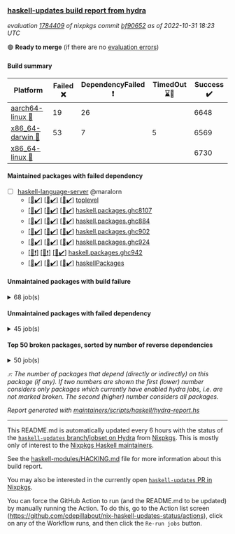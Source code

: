 ### [haskell-updates build report from hydra](https://hydra.nixos.org/jobset/nixpkgs/haskell-updates)
*evaluation [1784409](https://hydra.nixos.org/eval/1784409) of nixpkgs commit [bf90652](https://github.com/NixOS/nixpkgs/commits/bf90652ec1fa5b73f80c69ef67723e1aaadf4ffb) as of 2022-10-31 18:23 UTC*

:green_circle: **Ready to merge** (if there are no [evaluation errors](https://hydra.nixos.org/jobset/nixpkgs/haskell-updates))

#### Build summary

 | Platform | Failed :x: | DependencyFailed :heavy_exclamation_mark: | TimedOut :hourglass::no_entry_sign: | Success :heavy_check_mark: | 
 | --- | --- | --- | --- | --- | 
 | [aarch64-linux :iphone:](https://hydra.nixos.org/eval/1784409?filter=.aarch64-linux) | 19 | 26 |  | 6648 | 
 | [x86_64-darwin :apple:](https://hydra.nixos.org/eval/1784409?filter=.x86_64-darwin) | 53 | 7 | 5 | 6569 | 
 | [x86_64-linux :penguin:](https://hydra.nixos.org/eval/1784409?filter=.x86_64-linux) |  |  |  | 6730 | 
#### Maintained packages with failed dependency
- [ ] [haskell-language-server](https://hydra.nixos.org/eval/1784409?filter=haskell-language-server) @maralorn
  - [[:iphone::heavy_check_mark:]](https://hydra.nixos.org/build/196693552) [[:apple::heavy_check_mark:]](https://hydra.nixos.org/build/196693540) [[:penguin::heavy_check_mark:]](https://hydra.nixos.org/build/196693507) [toplevel](https://hydra.nixos.org/eval/1784409?filter=haskell-language-server)
  - [[:iphone::heavy_check_mark:]](https://hydra.nixos.org/build/196693470) [[:apple::heavy_check_mark:]](https://hydra.nixos.org/build/196693524) [[:penguin::heavy_check_mark:]](https://hydra.nixos.org/build/196693537) [haskell.packages.ghc8107](https://hydra.nixos.org/eval/1784409?filter=haskell.packages.ghc8107.haskell-language-server)
  - [[:iphone::heavy_check_mark:]](https://hydra.nixos.org/build/196693495) [[:apple::heavy_check_mark:]](https://hydra.nixos.org/build/196693564) [[:penguin::heavy_check_mark:]](https://hydra.nixos.org/build/196693584) [haskell.packages.ghc884](https://hydra.nixos.org/eval/1784409?filter=haskell.packages.ghc884.haskell-language-server)
  - [[:iphone::heavy_check_mark:]](https://hydra.nixos.org/build/196693516) [[:apple::heavy_check_mark:]](https://hydra.nixos.org/build/196693597) [[:penguin::heavy_check_mark:]](https://hydra.nixos.org/build/196693491) [haskell.packages.ghc902](https://hydra.nixos.org/eval/1784409?filter=haskell.packages.ghc902.haskell-language-server)
  - [[:iphone::heavy_check_mark:]](https://hydra.nixos.org/build/196693500) [[:apple::heavy_check_mark:]](https://hydra.nixos.org/build/196693482) [[:penguin::heavy_check_mark:]](https://hydra.nixos.org/build/196693503) [haskell.packages.ghc924](https://hydra.nixos.org/eval/1784409?filter=haskell.packages.ghc924.haskell-language-server)
  - [[:iphone::heavy_exclamation_mark:]](https://hydra.nixos.org/build/196693656) [[:apple::heavy_exclamation_mark:]](https://hydra.nixos.org/build/196693657) [[:penguin::heavy_check_mark:]](https://hydra.nixos.org/build/196693655) [haskell.packages.ghc942](https://hydra.nixos.org/eval/1784409?filter=haskell.packages.ghc942.haskell-language-server)
  - [[:iphone::heavy_check_mark:]](https://hydra.nixos.org/build/196693588) [[:apple::heavy_check_mark:]](https://hydra.nixos.org/build/196693536) [[:penguin::heavy_check_mark:]](https://hydra.nixos.org/build/196693582) [haskellPackages](https://hydra.nixos.org/eval/1784409?filter=haskellPackages.haskell-language-server)
#### Unmaintained packages with build failure
<details><summary>68 job(s) </summary>

- [ ] [[:iphone::x:]](https://hydra.nixos.org/build/196419181) [[:apple::heavy_check_mark:]](https://hydra.nixos.org/build/196410503) [[:penguin::heavy_check_mark:]](https://hydra.nixos.org/build/196413801) [haskellPackages.OrderedBits](https://hydra.nixos.org/eval/1784409?filter=haskellPackages.OrderedBits)  :arrow_heading_up: 5 | 36
- [ ] [[:iphone::x:]](https://hydra.nixos.org/build/196410164) [[:apple::heavy_check_mark:]](https://hydra.nixos.org/build/196411832) [[:penguin::heavy_check_mark:]](https://hydra.nixos.org/build/196412240) [haskellPackages.hw-json-simd](https://hydra.nixos.org/eval/1784409?filter=haskellPackages.hw-json-simd)  :arrow_heading_up: 4 | 8
- [ ] [[:iphone::x:]](https://hydra.nixos.org/build/196404666) [[:apple::heavy_check_mark:]](https://hydra.nixos.org/build/196419446) [[:penguin::heavy_check_mark:]](https://hydra.nixos.org/build/196404874) [haskellPackages.hw-simd](https://hydra.nixos.org/eval/1784409?filter=haskellPackages.hw-simd)  :arrow_heading_up: 4 | 8
- [ ] [[:iphone::x:]](https://hydra.nixos.org/build/196416598) [[:apple::heavy_check_mark:]](https://hydra.nixos.org/build/196421182) [[:penguin::heavy_check_mark:]](https://hydra.nixos.org/build/196423117) [haskellPackages.long-double](https://hydra.nixos.org/eval/1784409?filter=haskellPackages.long-double)  :arrow_heading_up: 2 | 2
- [ ] [[:iphone::x:]](https://hydra.nixos.org/build/196410842) [[:apple::x:]](https://hydra.nixos.org/build/196409180) [[:penguin::heavy_check_mark:]](https://hydra.nixos.org/build/196421434) [haskellPackages.quic](https://hydra.nixos.org/eval/1784409?filter=haskellPackages.quic)  :arrow_heading_up: 2 | 2
- [ ] [[:iphone::x:]](https://hydra.nixos.org/build/196406329) [[:apple::heavy_check_mark:]](https://hydra.nixos.org/build/196406423) [[:penguin::heavy_check_mark:]](https://hydra.nixos.org/build/196424340) [haskellPackages.freetype2](https://hydra.nixos.org/eval/1784409?filter=haskellPackages.freetype2)  :arrow_heading_up: 1 | 8
- [ ] [[:iphone::x:]](https://hydra.nixos.org/build/196419959) [[:apple::x:]](https://hydra.nixos.org/build/196405842) [[:penguin::heavy_check_mark:]](https://hydra.nixos.org/build/196420157) [haskellPackages.easytensor](https://hydra.nixos.org/eval/1784409?filter=haskellPackages.easytensor)  :arrow_heading_up: 1 | 1
- [ ] [[:iphone::heavy_check_mark:]](https://hydra.nixos.org/build/196686695) [[:apple::x:]](https://hydra.nixos.org/build/196688247) [[:penguin::heavy_check_mark:]](https://hydra.nixos.org/build/196687025) [haskellPackages.gi-gdkx11](https://hydra.nixos.org/eval/1784409?filter=haskellPackages.gi-gdkx11)  :arrow_heading_up: 1 | 1
- [ ] [[:iphone::x:]](https://hydra.nixos.org/build/196407823) [[:apple::heavy_check_mark:]](https://hydra.nixos.org/build/196413034) [[:penguin::heavy_check_mark:]](https://hydra.nixos.org/build/196419521) [haskellPackages.nlopt-haskell](https://hydra.nixos.org/eval/1784409?filter=haskellPackages.nlopt-haskell)  :arrow_heading_up: 1 | 1
- [ ] [[:iphone::heavy_check_mark:]](https://hydra.nixos.org/build/196420233) [[:apple::x:]](https://hydra.nixos.org/build/196423388) [[:penguin::heavy_check_mark:]](https://hydra.nixos.org/build/196423721) [haskellPackages.openal-ffi](https://hydra.nixos.org/eval/1784409?filter=haskellPackages.openal-ffi)  :arrow_heading_up: 1 | 1
- [ ] [[:iphone::x:]](https://hydra.nixos.org/build/196423680) [[:apple::x:]](https://hydra.nixos.org/build/196422816) [[:penguin::heavy_check_mark:]](https://hydra.nixos.org/build/196421172) [haskellPackages.swisstable](https://hydra.nixos.org/eval/1784409?filter=haskellPackages.swisstable)  :arrow_heading_up: 1 | 1
- [ ] [[:iphone::x:]](https://hydra.nixos.org/build/196405687) [[:apple::heavy_check_mark:]](https://hydra.nixos.org/build/196408197) [[:penguin::heavy_check_mark:]](https://hydra.nixos.org/build/196422914) [haskellPackages.unicode-properties](https://hydra.nixos.org/eval/1784409?filter=haskellPackages.unicode-properties)  :arrow_heading_up: 1 | 1
- [ ] [[:iphone::x:]](https://hydra.nixos.org/build/196414378) [[:apple::heavy_check_mark:]](https://hydra.nixos.org/build/196413912) [[:penguin::heavy_check_mark:]](https://hydra.nixos.org/build/196410936) [haskellPackages.flatparse](https://hydra.nixos.org/eval/1784409?filter=haskellPackages.flatparse)  :arrow_heading_up: 0 | 17
- [ ] [[:iphone::heavy_check_mark:]](https://hydra.nixos.org/build/196687311) [[:apple::x:]](https://hydra.nixos.org/build/196687243) [[:penguin::heavy_check_mark:]](https://hydra.nixos.org/build/196685401) [haskellPackages.PyF](https://hydra.nixos.org/eval/1784409?filter=haskellPackages.PyF)  :arrow_heading_up: 0 | 4
- [ ] [[:iphone::heavy_check_mark:]](https://hydra.nixos.org/build/196404311) [[:apple::x:]](https://hydra.nixos.org/build/196404661) [[:penguin::heavy_check_mark:]](https://hydra.nixos.org/build/196404870) [haskellPackages.hmidi](https://hydra.nixos.org/eval/1784409?filter=haskellPackages.hmidi)  :arrow_heading_up: 0 | 4
- [ ] [[:iphone::heavy_check_mark:]](https://hydra.nixos.org/build/196686032) [[:apple::x:]](https://hydra.nixos.org/build/196686725) [[:penguin::heavy_check_mark:]](https://hydra.nixos.org/build/196685552) [haskellPackages.json-rpc](https://hydra.nixos.org/eval/1784409?filter=haskellPackages.json-rpc)  :arrow_heading_up: 0 | 2
- [ ] [[:iphone::heavy_check_mark:]](https://hydra.nixos.org/build/196414516) [[:apple::x:]](https://hydra.nixos.org/build/196405282) [[:penguin::heavy_check_mark:]](https://hydra.nixos.org/build/196409937) [haskellPackages.posix-socket](https://hydra.nixos.org/eval/1784409?filter=haskellPackages.posix-socket)  :arrow_heading_up: 0 | 2
- [ ] [[:iphone::heavy_check_mark:]](https://hydra.nixos.org/build/196420329) [[:apple::x:]](https://hydra.nixos.org/build/196420237) [[:penguin::heavy_check_mark:]](https://hydra.nixos.org/build/196415426) [haskellPackages.hamid](https://hydra.nixos.org/eval/1784409?filter=haskellPackages.hamid)  :arrow_heading_up: 0 | 1
- [ ] [[:iphone::heavy_check_mark:]](https://hydra.nixos.org/build/196421142) [[:apple::x:]](https://hydra.nixos.org/build/196406128) [[:penguin::heavy_check_mark:]](https://hydra.nixos.org/build/196414969) [haskellPackages.hmatrix-morpheus](https://hydra.nixos.org/eval/1784409?filter=haskellPackages.hmatrix-morpheus)  :arrow_heading_up: 0 | 1
- [ ] [[:iphone::heavy_check_mark:]](https://hydra.nixos.org/build/196414104) [[:apple::x:]](https://hydra.nixos.org/build/196419330) [[:penguin::heavy_check_mark:]](https://hydra.nixos.org/build/196405530) [haskellPackages.huckleberry](https://hydra.nixos.org/eval/1784409?filter=haskellPackages.huckleberry)  :arrow_heading_up: 0 | 1
- [ ] [[:iphone::heavy_check_mark:]](https://hydra.nixos.org/build/196404810) [[:apple::x:]](https://hydra.nixos.org/build/196411527) [[:penguin::heavy_check_mark:]](https://hydra.nixos.org/build/196417910) [haskellPackages.om-time](https://hydra.nixos.org/eval/1784409?filter=haskellPackages.om-time)  :arrow_heading_up: 0 | 1
- [ ] [[:iphone::x:]](https://hydra.nixos.org/build/196409957) [[:apple::heavy_check_mark:]](https://hydra.nixos.org/build/196410800) [[:penguin::heavy_check_mark:]](https://hydra.nixos.org/build/196406050) [haskellPackages.picosat](https://hydra.nixos.org/eval/1784409?filter=haskellPackages.picosat)  :arrow_heading_up: 0 | 1
- [ ] [[:iphone::heavy_check_mark:]](https://hydra.nixos.org/build/196422932) [[:apple::x:]](https://hydra.nixos.org/build/196417135) [[:penguin::heavy_check_mark:]](https://hydra.nixos.org/build/196404538) [haskellPackages.select](https://hydra.nixos.org/eval/1784409?filter=haskellPackages.select)  :arrow_heading_up: 0 | 1
- [ ] [[:iphone::heavy_check_mark:]](https://hydra.nixos.org/build/196422763) [[:apple::x:]](https://hydra.nixos.org/build/196404284) [[:penguin::heavy_check_mark:]](https://hydra.nixos.org/build/196421351) [haskellPackages.sysinfo](https://hydra.nixos.org/eval/1784409?filter=haskellPackages.sysinfo)  :arrow_heading_up: 0 | 1
- [ ] [[:iphone::heavy_check_mark:]](https://hydra.nixos.org/build/196405836) [[:apple::x:]](https://hydra.nixos.org/build/196404298) [[:penguin::heavy_check_mark:]](https://hydra.nixos.org/build/196407756) [haskellPackages.FractalArt](https://hydra.nixos.org/eval/1784409?filter=haskellPackages.FractalArt) 
- [ ] [[:iphone::x:]](https://hydra.nixos.org/build/196405484) [[:apple::heavy_check_mark:]](https://hydra.nixos.org/build/196407541) [[:penguin::heavy_check_mark:]](https://hydra.nixos.org/build/196409984) [haskellPackages.HsASA](https://hydra.nixos.org/eval/1784409?filter=haskellPackages.HsASA) 
- [ ] [[:iphone::heavy_check_mark:]](https://hydra.nixos.org/build/196414727) [[:apple::x:]](https://hydra.nixos.org/build/196417614) [[:penguin::heavy_check_mark:]](https://hydra.nixos.org/build/196422839) [haskellPackages.chiphunk](https://hydra.nixos.org/eval/1784409?filter=haskellPackages.chiphunk) 
- [ ] [[:iphone::x:]](https://hydra.nixos.org/build/196414618) [[:apple::heavy_check_mark:]](https://hydra.nixos.org/build/196407281) [[:penguin::heavy_check_mark:]](https://hydra.nixos.org/build/196410128) [haskellPackages.comfort-fftw](https://hydra.nixos.org/eval/1784409?filter=haskellPackages.comfort-fftw) 
- [ ] [[:iphone::heavy_check_mark:]](https://hydra.nixos.org/build/196409095) [[:apple::x:]](https://hydra.nixos.org/build/196423293) [[:penguin::heavy_check_mark:]](https://hydra.nixos.org/build/196406379) [haskellPackages.diskhash](https://hydra.nixos.org/eval/1784409?filter=haskellPackages.diskhash) 
- [ ] [[:iphone::heavy_check_mark:]](https://hydra.nixos.org/build/196415955) [[:apple::x:]](https://hydra.nixos.org/build/196422834) [[:penguin::heavy_check_mark:]](https://hydra.nixos.org/build/196417145) [haskellPackages.epub-tools](https://hydra.nixos.org/eval/1784409?filter=haskellPackages.epub-tools) 
- [ ] [[:iphone::heavy_check_mark:]](https://hydra.nixos.org/build/196406840) [[:apple::x:]](https://hydra.nixos.org/build/196412815) [[:penguin::heavy_check_mark:]](https://hydra.nixos.org/build/196420983) [haskellPackages.fudgets](https://hydra.nixos.org/eval/1784409?filter=haskellPackages.fudgets) 
- [ ] [[:iphone::heavy_check_mark:]](https://hydra.nixos.org/build/196413136) [[:apple::x:]](https://hydra.nixos.org/build/196411255) [[:penguin::heavy_check_mark:]](https://hydra.nixos.org/build/196421945) [haskellPackages.gerrit](https://hydra.nixos.org/eval/1784409?filter=haskellPackages.gerrit) 
- [ ] [[:iphone::heavy_check_mark:]](https://hydra.nixos.org/build/196423355) [[:apple::x:]](https://hydra.nixos.org/build/196421561) [[:penguin::heavy_check_mark:]](https://hydra.nixos.org/build/196422326) [haskellPackages.ghc-gc-hook](https://hydra.nixos.org/eval/1784409?filter=haskellPackages.ghc-gc-hook) 
- [ ] [[:apple::x:]](https://hydra.nixos.org/build/196686326) [haskellPackages.gi-gtkosxapplication](https://hydra.nixos.org/eval/1784409?filter=haskellPackages.gi-gtkosxapplication) 
- [ ] [[:iphone::x:]](https://hydra.nixos.org/build/196411975) [[:penguin::heavy_check_mark:]](https://hydra.nixos.org/build/196415100) [haskellPackages.gnome-keyring](https://hydra.nixos.org/eval/1784409?filter=haskellPackages.gnome-keyring) 
- [ ] [[:apple::x:]](https://hydra.nixos.org/build/196411014) [haskellPackages.gtk-mac-integration](https://hydra.nixos.org/eval/1784409?filter=haskellPackages.gtk-mac-integration) 
- [ ] [[:iphone::heavy_check_mark:]](https://hydra.nixos.org/build/196406571) [[:apple::x:]](https://hydra.nixos.org/build/196419762) [[:penguin::heavy_check_mark:]](https://hydra.nixos.org/build/196423902) [haskellPackages.gtk-traymanager](https://hydra.nixos.org/eval/1784409?filter=haskellPackages.gtk-traymanager) 
- [ ] [[:apple::x:]](https://hydra.nixos.org/build/196422848) [haskellPackages.gtk3-mac-integration](https://hydra.nixos.org/eval/1784409?filter=haskellPackages.gtk3-mac-integration) 
- [ ] [[:iphone::heavy_check_mark:]](https://hydra.nixos.org/build/196423052) [[:apple::x:]](https://hydra.nixos.org/build/196414907) [[:penguin::heavy_check_mark:]](https://hydra.nixos.org/build/196416429) [haskellPackages.hid](https://hydra.nixos.org/eval/1784409?filter=haskellPackages.hid) 
- [ ] [[:iphone::heavy_check_mark:]](https://hydra.nixos.org/build/196687955) [[:apple::x:]](https://hydra.nixos.org/build/196687231) [[:penguin::heavy_check_mark:]](https://hydra.nixos.org/build/196687238) [haskellPackages.highlight](https://hydra.nixos.org/eval/1784409?filter=haskellPackages.highlight) 
- [ ] [[:iphone::heavy_check_mark:]](https://hydra.nixos.org/build/196419952) [[:apple::x:]](https://hydra.nixos.org/build/196408502) [[:penguin::heavy_check_mark:]](https://hydra.nixos.org/build/196404381) [haskellPackages.hsshellscript](https://hydra.nixos.org/eval/1784409?filter=haskellPackages.hsshellscript) 
- [ ] [[:iphone::heavy_check_mark:]](https://hydra.nixos.org/build/196409451) [[:apple::x:]](https://hydra.nixos.org/build/196424649) [[:penguin::heavy_check_mark:]](https://hydra.nixos.org/build/196418643) [haskellPackages.hssourceinfo](https://hydra.nixos.org/eval/1784409?filter=haskellPackages.hssourceinfo) 
- [ ] [[:iphone::heavy_check_mark:]](https://hydra.nixos.org/build/196424903) [[:apple::x:]](https://hydra.nixos.org/build/196424275) [[:penguin::heavy_check_mark:]](https://hydra.nixos.org/build/196409230) [haskellPackages.interprocess](https://hydra.nixos.org/eval/1784409?filter=haskellPackages.interprocess) 
- [ ] [[:iphone::heavy_check_mark:]](https://hydra.nixos.org/build/196408762) [[:apple::x:]](https://hydra.nixos.org/build/196421083) [[:penguin::heavy_check_mark:]](https://hydra.nixos.org/build/196406479) [haskellPackages.intricacy](https://hydra.nixos.org/eval/1784409?filter=haskellPackages.intricacy) 
- [ ] [[:iphone::heavy_check_mark:]](https://hydra.nixos.org/build/196417965) [[:apple::x:]](https://hydra.nixos.org/build/196409735) [[:penguin::heavy_check_mark:]](https://hydra.nixos.org/build/196422092) [haskellPackages.ipcvar](https://hydra.nixos.org/eval/1784409?filter=haskellPackages.ipcvar) 
- [ ] [[:iphone::x:]](https://hydra.nixos.org/build/196688019) [[:apple::heavy_check_mark:]](https://hydra.nixos.org/build/196685186) [[:penguin::heavy_check_mark:]](https://hydra.nixos.org/build/196687627) [haskellPackages.jammittools](https://hydra.nixos.org/eval/1784409?filter=haskellPackages.jammittools) 
- [ ] [[:apple::x:]](https://hydra.nixos.org/build/196406605) [haskellPackages.kqueue](https://hydra.nixos.org/eval/1784409?filter=haskellPackages.kqueue) 
- [ ] [[:iphone::heavy_check_mark:]](https://hydra.nixos.org/build/196423701) [[:apple::x:]](https://hydra.nixos.org/build/196418472) [[:penguin::heavy_check_mark:]](https://hydra.nixos.org/build/196424451) [haskellPackages.linux-framebuffer](https://hydra.nixos.org/eval/1784409?filter=haskellPackages.linux-framebuffer) 
- [ ] [[:iphone::heavy_check_mark:]](https://hydra.nixos.org/build/196686796) [[:apple::x:]](https://hydra.nixos.org/build/196687608) [[:penguin::heavy_check_mark:]](https://hydra.nixos.org/build/196686502) [haskellPackages.mediawiki2latex](https://hydra.nixos.org/eval/1784409?filter=haskellPackages.mediawiki2latex) 
- [ ] [[:iphone::heavy_check_mark:]](https://hydra.nixos.org/build/196419744) [[:apple::x:]](https://hydra.nixos.org/build/196413047) [[:penguin::heavy_check_mark:]](https://hydra.nixos.org/build/196412621) [haskellPackages.memfd](https://hydra.nixos.org/eval/1784409?filter=haskellPackages.memfd) 
- [ ] [[:iphone::heavy_check_mark:]](https://hydra.nixos.org/build/196421754) [[:apple::x:]](https://hydra.nixos.org/build/196409698) [[:penguin::heavy_check_mark:]](https://hydra.nixos.org/build/196411825) [haskellPackages.mercury-api](https://hydra.nixos.org/eval/1784409?filter=haskellPackages.mercury-api) 
- [ ] [[:iphone::heavy_check_mark:]](https://hydra.nixos.org/build/196938787) [[:apple::x:]](https://hydra.nixos.org/build/196938767) [[:penguin::heavy_check_mark:]](https://hydra.nixos.org/build/196938803) [haskellPackages.nix-serve-ng](https://hydra.nixos.org/eval/1784409?filter=haskellPackages.nix-serve-ng) 
- [ ] [[:iphone::heavy_check_mark:]](https://hydra.nixos.org/build/196687856) [[:apple::x:]](https://hydra.nixos.org/build/196961010) [[:penguin::heavy_check_mark:]](https://hydra.nixos.org/build/196687874) [haskellPackages.persistent-pagination](https://hydra.nixos.org/eval/1784409?filter=haskellPackages.persistent-pagination) 
- [ ] [[:iphone::heavy_check_mark:]](https://hydra.nixos.org/build/196418636) [[:apple::x:]](https://hydra.nixos.org/build/196414940) [[:penguin::heavy_check_mark:]](https://hydra.nixos.org/build/196405244) [haskellPackages.phatsort](https://hydra.nixos.org/eval/1784409?filter=haskellPackages.phatsort) 
- [ ] [[:iphone::heavy_check_mark:]](https://hydra.nixos.org/build/196420631) [[:apple::x:]](https://hydra.nixos.org/build/196412790) [[:penguin::heavy_check_mark:]](https://hydra.nixos.org/build/196413895) [haskellPackages.ping-wrapper](https://hydra.nixos.org/eval/1784409?filter=haskellPackages.ping-wrapper) 
- [ ] [[:iphone::heavy_check_mark:]](https://hydra.nixos.org/build/196411470) [[:apple::x:]](https://hydra.nixos.org/build/196411575) [[:penguin::heavy_check_mark:]](https://hydra.nixos.org/build/196423317) [haskellPackages.posix-timer](https://hydra.nixos.org/eval/1784409?filter=haskellPackages.posix-timer) 
- [ ] [[:iphone::heavy_check_mark:]](https://hydra.nixos.org/build/196415295) [[:apple::x:]](https://hydra.nixos.org/build/196418054) [[:penguin::heavy_check_mark:]](https://hydra.nixos.org/build/196415808) [haskellPackages.procex](https://hydra.nixos.org/eval/1784409?filter=haskellPackages.procex) 
- [ ] [[:iphone::heavy_check_mark:]](https://hydra.nixos.org/build/196424659) [[:apple::x:]](https://hydra.nixos.org/build/196412025) [[:penguin::heavy_check_mark:]](https://hydra.nixos.org/build/196421501) [haskellPackages.pthread](https://hydra.nixos.org/eval/1784409?filter=haskellPackages.pthread) 
- [ ] [[:iphone::x:]](https://hydra.nixos.org/build/196411469) [[:apple::heavy_check_mark:]](https://hydra.nixos.org/build/196420163) [[:penguin::heavy_check_mark:]](https://hydra.nixos.org/build/196407467) [haskellPackages.risc386](https://hydra.nixos.org/eval/1784409?filter=haskellPackages.risc386) 
- [ ] [[:iphone::heavy_check_mark:]](https://hydra.nixos.org/build/196419908) [[:apple::x:]](https://hydra.nixos.org/build/196413327) [[:penguin::heavy_check_mark:]](https://hydra.nixos.org/build/196409061) [haskellPackages.sfml-audio](https://hydra.nixos.org/eval/1784409?filter=haskellPackages.sfml-audio) 
- [ ] [[:iphone::heavy_check_mark:]](https://hydra.nixos.org/build/196412072) [[:apple::x:]](https://hydra.nixos.org/build/196415307) [[:penguin::heavy_check_mark:]](https://hydra.nixos.org/build/196410900) [haskellPackages.shared-memory](https://hydra.nixos.org/eval/1784409?filter=haskellPackages.shared-memory) 
- [ ] [[:iphone::x:]](https://hydra.nixos.org/build/196687527) [[:apple::x:]](https://hydra.nixos.org/build/196687600) [[:penguin::heavy_check_mark:]](https://hydra.nixos.org/build/196688145) [haskellPackages.slugify](https://hydra.nixos.org/eval/1784409?filter=haskellPackages.slugify) 
- [ ] [[:iphone::heavy_check_mark:]](https://hydra.nixos.org/build/196686098) [[:apple::x:]](https://hydra.nixos.org/build/196687593) [[:penguin::heavy_check_mark:]](https://hydra.nixos.org/build/196687122) [haskellPackages.tailfile-hinotify](https://hydra.nixos.org/eval/1784409?filter=haskellPackages.tailfile-hinotify) 
- [ ] [[:iphone::x:]](https://hydra.nixos.org/build/196413795) [[:apple::heavy_check_mark:]](https://hydra.nixos.org/build/196414695) [[:penguin::heavy_check_mark:]](https://hydra.nixos.org/build/196416632) [haskellPackages.wiringPi](https://hydra.nixos.org/eval/1784409?filter=haskellPackages.wiringPi) 
- [ ] [[:iphone::heavy_check_mark:]](https://hydra.nixos.org/build/196411339) [[:apple::x:]](https://hydra.nixos.org/build/196406099) [[:penguin::heavy_check_mark:]](https://hydra.nixos.org/build/196416612) [haskellPackages.xmonad-utils](https://hydra.nixos.org/eval/1784409?filter=haskellPackages.xmonad-utils) 
- [ ] [[:iphone::heavy_check_mark:]](https://hydra.nixos.org/build/196416033) [[:apple::x:]](https://hydra.nixos.org/build/196415892) [[:penguin::heavy_check_mark:]](https://hydra.nixos.org/build/196405200) [haskellPackages.yoga](https://hydra.nixos.org/eval/1784409?filter=haskellPackages.yoga) 
- [ ] [[:iphone::heavy_check_mark:]](https://hydra.nixos.org/build/196413019) [[:apple::x:]](https://hydra.nixos.org/build/196410691) [[:penguin::heavy_check_mark:]](https://hydra.nixos.org/build/196414757) [haskellPackages.zot](https://hydra.nixos.org/eval/1784409?filter=haskellPackages.zot) 
- [ ] [[:iphone::heavy_check_mark:]](https://hydra.nixos.org/build/196423616) [[:apple::x:]](https://hydra.nixos.org/build/196419599) [[:penguin::heavy_check_mark:]](https://hydra.nixos.org/build/196404486) [haskellPackages.zxcvbn-c](https://hydra.nixos.org/eval/1784409?filter=haskellPackages.zxcvbn-c) 
</details>

#### Unmaintained packages with failed dependency
<details><summary>45 job(s) </summary>

- [ ] [[:iphone::heavy_exclamation_mark:]](https://hydra.nixos.org/build/196687649) [[:apple::heavy_check_mark:]](https://hydra.nixos.org/build/196685173) [[:penguin::heavy_check_mark:]](https://hydra.nixos.org/build/196685198) [haskellPackages.PrimitiveArray](https://hydra.nixos.org/eval/1784409?filter=haskellPackages.PrimitiveArray)  :arrow_heading_up: 4 | 35
- [ ] [hpack](https://hydra.nixos.org/eval/1784409?filter=hpack)  :arrow_heading_up: 4 | 15
  - [[:iphone::heavy_check_mark:]](https://hydra.nixos.org/build/196687031) [[:apple::heavy_check_mark:]](https://hydra.nixos.org/build/196685598) [[:penguin::heavy_check_mark:]](https://hydra.nixos.org/build/196686337) [toplevel](https://hydra.nixos.org/eval/1784409?filter=hpack)
  - [[:iphone::heavy_check_mark:]](https://hydra.nixos.org/build/196687742) [[:apple::heavy_check_mark:]](https://hydra.nixos.org/build/196685959) [[:penguin::heavy_check_mark:]](https://hydra.nixos.org/build/196686006) [haskell.packages.ghc8107](https://hydra.nixos.org/eval/1784409?filter=haskell.packages.ghc8107.hpack)
  - [[:iphone::heavy_check_mark:]](https://hydra.nixos.org/build/196685623) [[:apple::heavy_check_mark:]](https://hydra.nixos.org/build/196685244) [[:penguin::heavy_check_mark:]](https://hydra.nixos.org/build/196686535) [haskell.packages.ghc884](https://hydra.nixos.org/eval/1784409?filter=haskell.packages.ghc884.hpack)
  - [[:iphone::heavy_check_mark:]](https://hydra.nixos.org/build/196687104) [[:apple::heavy_check_mark:]](https://hydra.nixos.org/build/196686293) [[:penguin::heavy_check_mark:]](https://hydra.nixos.org/build/196685302) [haskell.packages.ghc902](https://hydra.nixos.org/eval/1784409?filter=haskell.packages.ghc902.hpack)
  - [[:iphone::heavy_check_mark:]](https://hydra.nixos.org/build/196686642) [[:apple::heavy_check_mark:]](https://hydra.nixos.org/build/196685482) [[:penguin::heavy_check_mark:]](https://hydra.nixos.org/build/196688286) [haskell.packages.ghc924](https://hydra.nixos.org/eval/1784409?filter=haskell.packages.ghc924.hpack)
  - [[:iphone::heavy_exclamation_mark:]](https://hydra.nixos.org/build/196693558) [[:apple::heavy_check_mark:]](https://hydra.nixos.org/build/196693532) [[:penguin::heavy_check_mark:]](https://hydra.nixos.org/build/196693487) [haskell.packages.ghc942](https://hydra.nixos.org/eval/1784409?filter=haskell.packages.ghc942.hpack)
  - [[:iphone::heavy_check_mark:]](https://hydra.nixos.org/build/196685202) [[:apple::heavy_check_mark:]](https://hydra.nixos.org/build/196685883) [[:penguin::heavy_check_mark:]](https://hydra.nixos.org/build/196685352) [haskellPackages](https://hydra.nixos.org/eval/1784409?filter=haskellPackages.hpack)
- [ ] [[:iphone::heavy_exclamation_mark:]](https://hydra.nixos.org/build/196687203) [[:apple::heavy_check_mark:]](https://hydra.nixos.org/build/196685594) [[:penguin::heavy_check_mark:]](https://hydra.nixos.org/build/196685778) [haskellPackages.BiobaseTypes](https://hydra.nixos.org/eval/1784409?filter=haskellPackages.BiobaseTypes)  :arrow_heading_up: 3 | 21
- [ ] [[:iphone::heavy_exclamation_mark:]](https://hydra.nixos.org/build/196420190) [[:apple::heavy_check_mark:]](https://hydra.nixos.org/build/196416211) [[:penguin::heavy_check_mark:]](https://hydra.nixos.org/build/196418220) [haskellPackages.hw-json-standard-cursor](https://hydra.nixos.org/eval/1784409?filter=haskellPackages.hw-json-standard-cursor)  :arrow_heading_up: 2 | 6
- [ ] [[:iphone::heavy_exclamation_mark:]](https://hydra.nixos.org/build/196424186) [[:apple::heavy_check_mark:]](https://hydra.nixos.org/build/196414471) [[:penguin::heavy_check_mark:]](https://hydra.nixos.org/build/196417378) [haskellPackages.hw-json-simple-cursor](https://hydra.nixos.org/eval/1784409?filter=haskellPackages.hw-json-simple-cursor)  :arrow_heading_up: 2 | 4
- [ ] [[:iphone::heavy_exclamation_mark:]](https://hydra.nixos.org/build/196686082) [[:apple::heavy_check_mark:]](https://hydra.nixos.org/build/196686260) [[:penguin::heavy_check_mark:]](https://hydra.nixos.org/build/196688321) [haskellPackages.BiobaseENA](https://hydra.nixos.org/eval/1784409?filter=haskellPackages.BiobaseENA)  :arrow_heading_up: 1 | 18
- [ ] [hoogle](https://hydra.nixos.org/eval/1784409?filter=hoogle)  :arrow_heading_up: 1 | 3
  - [[:iphone::heavy_check_mark:]](https://hydra.nixos.org/build/196685312) [[:apple::heavy_check_mark:]](https://hydra.nixos.org/build/196686306) [[:penguin::heavy_check_mark:]](https://hydra.nixos.org/build/196686187) [haskell.packages.ghc8107](https://hydra.nixos.org/eval/1784409?filter=haskell.packages.ghc8107.hoogle)
  - [[:iphone::heavy_check_mark:]](https://hydra.nixos.org/build/196686360) [[:apple::heavy_check_mark:]](https://hydra.nixos.org/build/196687908) [[:penguin::heavy_check_mark:]](https://hydra.nixos.org/build/196688391) [haskell.packages.ghc884](https://hydra.nixos.org/eval/1784409?filter=haskell.packages.ghc884.hoogle)
  - [[:iphone::heavy_check_mark:]](https://hydra.nixos.org/build/196685935) [[:apple::heavy_check_mark:]](https://hydra.nixos.org/build/196687119) [[:penguin::heavy_check_mark:]](https://hydra.nixos.org/build/196686829) [haskell.packages.ghc902](https://hydra.nixos.org/eval/1784409?filter=haskell.packages.ghc902.hoogle)
  - [[:iphone::heavy_check_mark:]](https://hydra.nixos.org/build/196687484) [[:apple::heavy_check_mark:]](https://hydra.nixos.org/build/196687199) [[:penguin::heavy_check_mark:]](https://hydra.nixos.org/build/196688355) [haskell.packages.ghc924](https://hydra.nixos.org/eval/1784409?filter=haskell.packages.ghc924.hoogle)
  - [[:iphone::heavy_exclamation_mark:]](https://hydra.nixos.org/build/196693622) [[:apple::heavy_exclamation_mark:]](https://hydra.nixos.org/build/196693574) [[:penguin::heavy_check_mark:]](https://hydra.nixos.org/build/196693645) [haskell.packages.ghc942](https://hydra.nixos.org/eval/1784409?filter=haskell.packages.ghc942.hoogle)
  - [[:iphone::heavy_check_mark:]](https://hydra.nixos.org/build/196687833) [[:apple::heavy_check_mark:]](https://hydra.nixos.org/build/196685030) [[:penguin::heavy_check_mark:]](https://hydra.nixos.org/build/196685106) [haskellPackages](https://hydra.nixos.org/eval/1784409?filter=haskellPackages.hoogle)
- [ ] [[:iphone::heavy_exclamation_mark:]](https://hydra.nixos.org/build/196404383) [[:apple::heavy_check_mark:]](https://hydra.nixos.org/build/196414501) [[:penguin::heavy_check_mark:]](https://hydra.nixos.org/build/196419241) [haskellPackages.hw-json](https://hydra.nixos.org/eval/1784409?filter=haskellPackages.hw-json)  :arrow_heading_up: 1 | 3
- [ ] [[:iphone::heavy_exclamation_mark:]](https://hydra.nixos.org/build/196687040) [[:apple::heavy_exclamation_mark:]](https://hydra.nixos.org/build/196685007) [[:penguin::heavy_check_mark:]](https://hydra.nixos.org/build/196687564) [haskellPackages.http3](https://hydra.nixos.org/eval/1784409?filter=haskellPackages.http3)  :arrow_heading_up: 1 | 1
- [ ] [[:iphone::heavy_exclamation_mark:]](https://hydra.nixos.org/build/196685014) [[:apple::heavy_check_mark:]](https://hydra.nixos.org/build/196685146) [[:penguin::heavy_check_mark:]](https://hydra.nixos.org/build/196686628) [haskellPackages.BiobaseXNA](https://hydra.nixos.org/eval/1784409?filter=haskellPackages.BiobaseXNA)  :arrow_heading_up: 0 | 17
- [ ] [[:iphone::heavy_exclamation_mark:]](https://hydra.nixos.org/build/196686625) [[:apple::heavy_check_mark:]](https://hydra.nixos.org/build/196687622) [[:penguin::heavy_check_mark:]](https://hydra.nixos.org/build/196686645) [haskellPackages.BiobaseFasta](https://hydra.nixos.org/eval/1784409?filter=haskellPackages.BiobaseFasta)  :arrow_heading_up: 0 | 3
- [ ] [[:iphone::heavy_exclamation_mark:]](https://hydra.nixos.org/build/196415915) [[:apple::heavy_check_mark:]](https://hydra.nixos.org/build/196411921) [[:penguin::heavy_check_mark:]](https://hydra.nixos.org/build/196405221) [haskellPackages.hw-dsv](https://hydra.nixos.org/eval/1784409?filter=haskellPackages.hw-dsv)  :arrow_heading_up: 0 | 3
- [ ] [[:iphone::heavy_exclamation_mark:]](https://hydra.nixos.org/build/196424359) [[:apple::heavy_check_mark:]](https://hydra.nixos.org/build/196409394) [[:penguin::heavy_check_mark:]](https://hydra.nixos.org/build/196421150) [haskellPackages.hw-json-lens](https://hydra.nixos.org/eval/1784409?filter=haskellPackages.hw-json-lens)  :arrow_heading_up: 0 | 1
- [ ] [[:iphone::heavy_exclamation_mark:]](https://hydra.nixos.org/build/196406130) [[:apple::heavy_check_mark:]](https://hydra.nixos.org/build/196421167) [[:penguin::heavy_check_mark:]](https://hydra.nixos.org/build/196414487) [haskellPackages.align-audio](https://hydra.nixos.org/eval/1784409?filter=haskellPackages.align-audio) 
- [ ] [cabal2nix-unstable](https://hydra.nixos.org/eval/1784409?filter=cabal2nix-unstable) 
  - [[:iphone::heavy_check_mark:]](https://hydra.nixos.org/build/196938800) [[:apple::heavy_check_mark:]](https://hydra.nixos.org/build/196938828) [[:penguin::heavy_check_mark:]](https://hydra.nixos.org/build/196938751) [haskell.packages.ghc8107](https://hydra.nixos.org/eval/1784409?filter=haskell.packages.ghc8107.cabal2nix-unstable)
  - [[:iphone::heavy_check_mark:]](https://hydra.nixos.org/build/196938775) [[:apple::heavy_check_mark:]](https://hydra.nixos.org/build/196938821) [[:penguin::heavy_check_mark:]](https://hydra.nixos.org/build/196938788) [haskell.packages.ghc884](https://hydra.nixos.org/eval/1784409?filter=haskell.packages.ghc884.cabal2nix-unstable)
  - [[:iphone::heavy_check_mark:]](https://hydra.nixos.org/build/196938784) [[:apple::heavy_check_mark:]](https://hydra.nixos.org/build/196938810) [[:penguin::heavy_check_mark:]](https://hydra.nixos.org/build/196938779) [haskell.packages.ghc902](https://hydra.nixos.org/eval/1784409?filter=haskell.packages.ghc902.cabal2nix-unstable)
  - [[:iphone::heavy_check_mark:]](https://hydra.nixos.org/build/196938824) [[:apple::heavy_check_mark:]](https://hydra.nixos.org/build/196938771) [[:penguin::heavy_check_mark:]](https://hydra.nixos.org/build/196938829) [haskell.packages.ghc924](https://hydra.nixos.org/eval/1784409?filter=haskell.packages.ghc924.cabal2nix-unstable)
  - [[:iphone::heavy_exclamation_mark:]](https://hydra.nixos.org/build/196938783) [[:apple::heavy_check_mark:]](https://hydra.nixos.org/build/196938777) [[:penguin::heavy_check_mark:]](https://hydra.nixos.org/build/196938778) [haskell.packages.ghc942](https://hydra.nixos.org/eval/1784409?filter=haskell.packages.ghc942.cabal2nix-unstable)
  - [[:iphone::heavy_check_mark:]](https://hydra.nixos.org/build/196938794) [[:apple::heavy_check_mark:]](https://hydra.nixos.org/build/196938782) [[:penguin::heavy_check_mark:]](https://hydra.nixos.org/build/196938802) [haskellPackages](https://hydra.nixos.org/eval/1784409?filter=haskellPackages.cabal2nix-unstable)
- [ ] [[:iphone::heavy_exclamation_mark:]](https://hydra.nixos.org/build/196406227) [[:apple::heavy_exclamation_mark:]](https://hydra.nixos.org/build/196421655) [[:penguin::heavy_check_mark:]](https://hydra.nixos.org/build/196406293) [haskellPackages.easytensor-vulkan](https://hydra.nixos.org/eval/1784409?filter=haskellPackages.easytensor-vulkan) 
- [ ] [[:iphone::heavy_exclamation_mark:]](https://hydra.nixos.org/build/196422142) [[:apple::heavy_check_mark:]](https://hydra.nixos.org/build/196424131) [[:penguin::heavy_check_mark:]](https://hydra.nixos.org/build/196416860) [haskellPackages.harfbuzz-pure](https://hydra.nixos.org/eval/1784409?filter=haskellPackages.harfbuzz-pure) 
- [ ] [[:iphone::heavy_exclamation_mark:]](https://hydra.nixos.org/build/196411034) [[:apple::heavy_check_mark:]](https://hydra.nixos.org/build/196419255) [[:penguin::heavy_check_mark:]](https://hydra.nixos.org/build/196423954) [haskellPackages.hmatrix-nlopt](https://hydra.nixos.org/eval/1784409?filter=haskellPackages.hmatrix-nlopt) 
- [ ] [[:iphone::heavy_exclamation_mark:]](https://hydra.nixos.org/build/196421891) [[:apple::heavy_exclamation_mark:]](https://hydra.nixos.org/build/196411243) [[:penguin::heavy_check_mark:]](https://hydra.nixos.org/build/196414901) [haskellPackages.hs-swisstable-hashtables-class](https://hydra.nixos.org/eval/1784409?filter=haskellPackages.hs-swisstable-hashtables-class) 
- [ ] [[:iphone::heavy_exclamation_mark:]](https://hydra.nixos.org/build/196414958) [[:apple::heavy_check_mark:]](https://hydra.nixos.org/build/196418504) [[:penguin::heavy_check_mark:]](https://hydra.nixos.org/build/196405818) [haskellPackages.hw-simd-cli](https://hydra.nixos.org/eval/1784409?filter=haskellPackages.hw-simd-cli) 
- [ ] [[:iphone::heavy_exclamation_mark:]](https://hydra.nixos.org/build/196406939) [[:apple::heavy_check_mark:]](https://hydra.nixos.org/build/196422992) [[:penguin::heavy_check_mark:]](https://hydra.nixos.org/build/196422899) [haskellPackages.rounded](https://hydra.nixos.org/eval/1784409?filter=haskellPackages.rounded) 
- [ ] [[:iphone::heavy_exclamation_mark:]](https://hydra.nixos.org/build/196408895) [[:apple::heavy_check_mark:]](https://hydra.nixos.org/build/196405809) [[:penguin::heavy_check_mark:]](https://hydra.nixos.org/build/196411612) [haskellPackages.rounded-hw](https://hydra.nixos.org/eval/1784409?filter=haskellPackages.rounded-hw) 
- [ ] [[:iphone::heavy_exclamation_mark:]](https://hydra.nixos.org/build/196422097) [[:apple::heavy_check_mark:]](https://hydra.nixos.org/build/196424474) [[:penguin::heavy_check_mark:]](https://hydra.nixos.org/build/196413853) [haskellPackages.sound-collage](https://hydra.nixos.org/eval/1784409?filter=haskellPackages.sound-collage) 
- [ ] [[:iphone::heavy_exclamation_mark:]](https://hydra.nixos.org/build/196423771) [[:apple::heavy_check_mark:]](https://hydra.nixos.org/build/196420975) [[:penguin::heavy_check_mark:]](https://hydra.nixos.org/build/196420852) [haskellPackages.unicode-names](https://hydra.nixos.org/eval/1784409?filter=haskellPackages.unicode-names) 
- [ ] [[:iphone::heavy_exclamation_mark:]](https://hydra.nixos.org/build/196685284) [[:apple::heavy_exclamation_mark:]](https://hydra.nixos.org/build/196685716) [[:penguin::heavy_check_mark:]](https://hydra.nixos.org/build/196686417) [haskellPackages.warp-quic](https://hydra.nixos.org/eval/1784409?filter=haskellPackages.warp-quic) 
- [ ] [[:iphone::heavy_check_mark:]](https://hydra.nixos.org/build/196417124) [[:apple::heavy_exclamation_mark:]](https://hydra.nixos.org/build/196419615) [[:penguin::heavy_check_mark:]](https://hydra.nixos.org/build/196410102) [haskellPackages.xbattbar](https://hydra.nixos.org/eval/1784409?filter=haskellPackages.xbattbar) 
</details>

#### Top 50 broken packages, sorted by number of reverse dependencies
<details><summary>50 job(s) </summary>

[amazonka-core](https://packdeps.haskellers.com/reverse/amazonka-core) :arrow_heading_up: 185  
[gogol-core](https://packdeps.haskellers.com/reverse/gogol-core) :arrow_heading_up: 184  
[haskell98](https://packdeps.haskellers.com/reverse/haskell98) :arrow_heading_up: 153  
[enumerator](https://packdeps.haskellers.com/reverse/enumerator) :arrow_heading_up: 56  
[util](https://packdeps.haskellers.com/reverse/util) :arrow_heading_up: 49  
[derive](https://packdeps.haskellers.com/reverse/derive) :arrow_heading_up: 48  
[amazonka](https://packdeps.haskellers.com/reverse/amazonka) :arrow_heading_up: 43  
[accelerate](https://packdeps.haskellers.com/reverse/accelerate) :arrow_heading_up: 42  
[parseargs](https://packdeps.haskellers.com/reverse/parseargs) :arrow_heading_up: 42  
[MonadCatchIO-transformers](https://packdeps.haskellers.com/reverse/MonadCatchIO-transformers) :arrow_heading_up: 41  
[data-lens](https://packdeps.haskellers.com/reverse/data-lens) :arrow_heading_up: 33  
[rank1dynamic](https://packdeps.haskellers.com/reverse/rank1dynamic) :arrow_heading_up: 33  
[distributed-static](https://packdeps.haskellers.com/reverse/distributed-static) :arrow_heading_up: 31  
[language-ecmascript](https://packdeps.haskellers.com/reverse/language-ecmascript) :arrow_heading_up: 31  
[distributed-process](https://packdeps.haskellers.com/reverse/distributed-process) :arrow_heading_up: 30  
[iteratee](https://packdeps.haskellers.com/reverse/iteratee) :arrow_heading_up: 29  
[jmacro](https://packdeps.haskellers.com/reverse/jmacro) :arrow_heading_up: 29  
[mmsyn3](https://packdeps.haskellers.com/reverse/mmsyn3) :arrow_heading_up: 28  
[autodocodec-yaml](https://packdeps.haskellers.com/reverse/autodocodec-yaml) :arrow_heading_up: 27  
[crypto-numbers](https://packdeps.haskellers.com/reverse/crypto-numbers) :arrow_heading_up: 25  
[either-unwrap](https://packdeps.haskellers.com/reverse/either-unwrap) :arrow_heading_up: 25  
[sydtest](https://packdeps.haskellers.com/reverse/sydtest) :arrow_heading_up: 24  
[crypto-pubkey](https://packdeps.haskellers.com/reverse/crypto-pubkey) :arrow_heading_up: 22  
[haskelldb](https://packdeps.haskellers.com/reverse/haskelldb) :arrow_heading_up: 22  
[wxdirect](https://packdeps.haskellers.com/reverse/wxdirect) :arrow_heading_up: 22  
[alg](https://packdeps.haskellers.com/reverse/alg) :arrow_heading_up: 21  
[amazonka-s3](https://packdeps.haskellers.com/reverse/amazonka-s3) :arrow_heading_up: 21  
[mmsyn2](https://packdeps.haskellers.com/reverse/mmsyn2) :arrow_heading_up: 21  
[wxc](https://packdeps.haskellers.com/reverse/wxc) :arrow_heading_up: 21  
[biocore](https://packdeps.haskellers.com/reverse/biocore) :arrow_heading_up: 20  
[wxcore](https://packdeps.haskellers.com/reverse/wxcore) :arrow_heading_up: 20  
[attoparsec-enumerator](https://packdeps.haskellers.com/reverse/attoparsec-enumerator) :arrow_heading_up: 19  
[bytestring-show](https://packdeps.haskellers.com/reverse/bytestring-show) :arrow_heading_up: 19  
[fay](https://packdeps.haskellers.com/reverse/fay) :arrow_heading_up: 19  
[wx](https://packdeps.haskellers.com/reverse/wx) :arrow_heading_up: 19  
[asn1-data](https://packdeps.haskellers.com/reverse/asn1-data) :arrow_heading_up: 18  
[dbus-core](https://packdeps.haskellers.com/reverse/dbus-core) :arrow_heading_up: 18  
[gtksourceview2](https://packdeps.haskellers.com/reverse/gtksourceview2) :arrow_heading_up: 18  
[ukrainian-phonetics-basic](https://packdeps.haskellers.com/reverse/ukrainian-phonetics-basic) :arrow_heading_up: 18  
[HGamer3D-Data](https://packdeps.haskellers.com/reverse/HGamer3D-Data) :arrow_heading_up: 17  
[certificate](https://packdeps.haskellers.com/reverse/certificate) :arrow_heading_up: 17  
[dbus-client](https://packdeps.haskellers.com/reverse/dbus-client) :arrow_heading_up: 17  
[gconf](https://packdeps.haskellers.com/reverse/gconf) :arrow_heading_up: 17  
[gtk-serialized-event](https://packdeps.haskellers.com/reverse/gtk-serialized-event) :arrow_heading_up: 17  
[cuda](https://packdeps.haskellers.com/reverse/cuda) :arrow_heading_up: 16  
[happstack-jmacro](https://packdeps.haskellers.com/reverse/happstack-jmacro) :arrow_heading_up: 16  
[manatee-core](https://packdeps.haskellers.com/reverse/manatee-core) :arrow_heading_up: 16  
[monads-fd](https://packdeps.haskellers.com/reverse/monads-fd) :arrow_heading_up: 16  
[tls-extra](https://packdeps.haskellers.com/reverse/tls-extra) :arrow_heading_up: 16  
[ADPfusion](https://packdeps.haskellers.com/reverse/ADPfusion) :arrow_heading_up: 15  
</details>


*:arrow_heading_up:: The number of packages that depend (directly or indirectly) on this package (if any). If two numbers are shown the first (lower) number considers only packages which currently have enabled hydra jobs, i.e. are not marked broken. The second (higher) number considers all packages.*

*Report generated with [maintainers/scripts/haskell/hydra-report.hs](https://github.com/NixOS/nixpkgs/blob/haskell-updates/maintainers/scripts/haskell/hydra-report.sh)*


----------------------------------------------------------------------

This README.md is automatically updated every 6 hours with the status of the
[`haskell-updates` branch/jobset on Hydra](https://hydra.nixos.org/jobset/nixpkgs/haskell-updates)
from [Nixpkgs](https://github.com/NixOS/nixpkgs).  This is mostly only of
interest to the [Nixpkgs Haskell maintainers](https://github.com/orgs/NixOS/teams/haskell).

See the
[haskell-modules/HACKING.md](https://github.com/NixOS/nixpkgs/blob/haskell-updates/pkgs/development/haskell-modules/HACKING.md)
file for more information about this build report.

You may also be interested in the currently open
[`haskell-updates` PR in Nixpkgs](https://github.com/nixos/nixpkgs/pulls?q=is%3Apr+is%3Aopen+head%3Ahaskell-updates).

You can force the GitHub Action to run (and the README.md to be updated) by
manually running the Action.  To do this, go to the Action list screen
(https://github.com/cdepillabout/nix-haskell-updates-status/actions),
click on any of the Workflow runs, and then click the `Re-run jobs` button.
